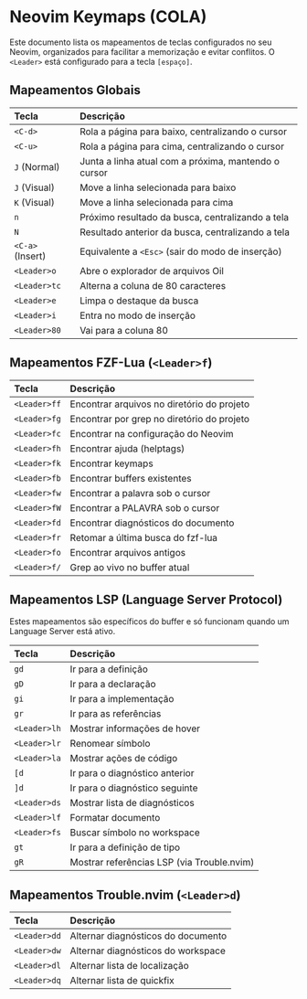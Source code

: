 # Neovim Keymaps (COLA)

Este documento lista os mapeamentos de teclas configurados no seu Neovim, organizados para facilitar a memorização e evitar conflitos. O `<Leader>` está configurado para a tecla `[espaço]`.

## Mapeamentos Globais

| Tecla             | Descrição                               |
| :---------------- | :-------------------------------------- |
| `<C-d>`           | Rola a página para baixo, centralizando o cursor |
| `<C-u>`           | Rola a página para cima, centralizando o cursor |
| `J` (Normal)      | Junta a linha atual com a próxima, mantendo o cursor |
| `J` (Visual)      | Move a linha selecionada para baixo     |
| `K` (Visual)      | Move a linha selecionada para cima       |
| `n`               | Próximo resultado da busca, centralizando a tela |
| `N`               | Resultado anterior da busca, centralizando a tela |
| `<C-a>` (Insert)  | Equivalente a `<Esc>` (sair do modo de inserção) |
| `<Leader>o`       | Abre o explorador de arquivos Oil       |
| `<Leader>tc`      | Alterna a coluna de 80 caracteres       |
| `<Leader>e`       | Limpa o destaque da busca               |
| `<Leader>i`       | Entra no modo de inserção               |
| `<Leader>80`      | Vai para a coluna 80                    |

## Mapeamentos FZF-Lua (`<Leader>f`)

| Tecla             | Descrição                               |
| :---------------- | :-------------------------------------- |
| `<Leader>ff`      | Encontrar arquivos no diretório do projeto |
| `<Leader>fg`      | Encontrar por grep no diretório do projeto |
| `<Leader>fc`      | Encontrar na configuração do Neovim     |
| `<Leader>fh`      | Encontrar ajuda (helptags)              |
| `<Leader>fk`      | Encontrar keymaps                        |
| `<Leader>fb`      | Encontrar buffers existentes             |
| `<Leader>fw`      | Encontrar a palavra sob o cursor         |
| `<Leader>fW`      | Encontrar a PALAVRA sob o cursor         |
| `<Leader>fd`      | Encontrar diagnósticos do documento      |
| `<Leader>fr`      | Retomar a última busca do fzf-lua        |
| `<Leader>fo`      | Encontrar arquivos antigos               |
| `<Leader>f/`      | Grep ao vivo no buffer atual             |

## Mapeamentos LSP (Language Server Protocol)

Estes mapeamentos são específicos do buffer e só funcionam quando um Language Server está ativo.

| Tecla             | Descrição                               |
| :---------------- | :-------------------------------------- |
| `gd`              | Ir para a definição                      |
| `gD`              | Ir para a declaração                     |
| `gi`              | Ir para a implementação                  |
| `gr`              | Ir para as referências                   |
| `<Leader>lh`      | Mostrar informações de hover             |
| `<Leader>lr`      | Renomear símbolo                         |
| `<Leader>la`      | Mostrar ações de código                  |
| `[d`              | Ir para o diagnóstico anterior           |
| `]d`              | Ir para o diagnóstico seguinte           |
| `<Leader>ds`      | Mostrar lista de diagnósticos            |
| `<Leader>lf`      | Formatar documento                       |
| `<Leader>fs`      | Buscar símbolo no workspace              |
| `gt`              | Ir para a definição de tipo              |
| `gR`              | Mostrar referências LSP (via Trouble.nvim) |

## Mapeamentos Trouble.nvim (`<Leader>d`)

| Tecla             | Descrição                               |
| :---------------- | :-------------------------------------- |
| `<Leader>dd`      | Alternar diagnósticos do documento       |
| `<Leader>dw`      | Alternar diagnósticos do workspace       |
| `<Leader>dl`      | Alternar lista de localização            |
| `<Leader>dq`      | Alternar lista de quickfix               |